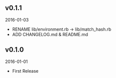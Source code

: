 ## v0.1.1
2016-01-03
* RENAME lib/environment.rb -> lib/match_hash.rb
* ADD CHANGELOG.md & README.md

## v0.1.0
2016-01-01
* First Release


